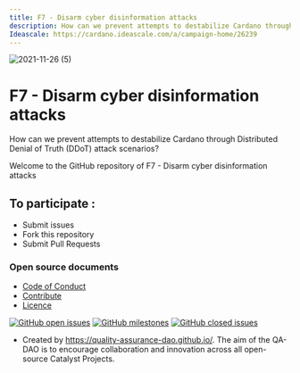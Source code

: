 ```yaml
---
title: F7 - Disarm cyber disinformation attacks
description: How can we prevent attempts to destabilize Cardano through Distributed Denial of Truth (DDoT) attack scenarios?
Ideascale: https://cardano.ideascale.com/a/campaign-home/26239
---
```

![2021-11-26 (5)](https://user-images.githubusercontent.com/25156451/143626525-f6697f3c-39e6-432e-8c5d-4724214fb862.png)

# F7 - Disarm cyber disinformation attacks

How can we prevent attempts to destabilize Cardano through Distributed Denial of Truth (DDoT) attack scenarios?

Welcome to the GitHub repository of F7 - Disarm cyber disinformation attacks

## To participate :
* Submit issues
* Fork this repository
* Submit Pull Requests

### Open source documents 
- [Code of Conduct](https://github.com/Catalyst-Challenges/F7-Disarm-cyber-disinformation-attacks/blob/main/CODE-OF-CONDUCT.md)
- [Contribute](https://github.com/Catalyst-Challenges/F7-Disarm-cyber-disinformation-attacks/blob/main/CONTRIBUTE.md)
- [Licence](https://github.com/Catalyst-Challenges/F7-Disarm-cyber-disinformation-attacks/blob/main/LICENSE)

[![GitHub open issues](https://img.shields.io/github/issues/Catalyst-Challenges/F7-Disarm-cyber-disinformation-attacks?style=flat-square)](https://github.com/Catalyst-Challenges/F7-Disarm-cyber-disinformation-attacks/issues)
[![GitHub milestones](https://img.shields.io/github/milestones/open/Catalyst-Challenges/F7-Disarm-cyber-disinformation-attacks?style=flat-square)](https://github.com/Catalyst-Challenges/F7-Disarm-cyber-disinformation-attacks/milestones)
[![GitHub closed issues](https://img.shields.io/github/issues-closed-raw/Catalyst-Challenges/F7-Disarm-cyber-disinformation-attacks?style=flat-square)](https://github.com/Catalyst-Challenges/F7-Disarm-cyber-disinformation-attacks/issues?q=is%3Aissue+is%3Aclosed)


- Created by https://quality-assurance-dao.github.io/. The aim of the QA-DAO is to encourage collaboration and innovation across all open-source Catalyst Projects.

